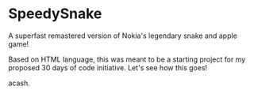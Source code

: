 # SpeedySnake
A superfast remastered version of Nokia's legendary snake and apple game!

Based on HTML language, this was meant to be a starting project for my proposed 30 days of code initiative. Let's see how this goes!

acash.
